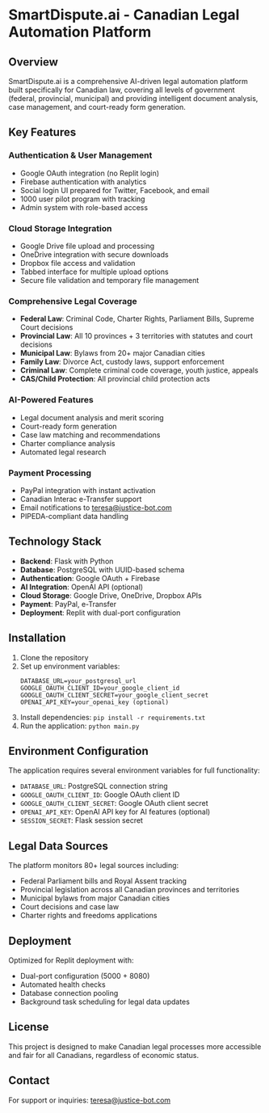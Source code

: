 # SmartDispute.ai - Canadian Legal Automation Platform

## Overview

SmartDispute.ai is a comprehensive AI-driven legal automation platform built specifically for Canadian law, covering all levels of government (federal, provincial, municipal) and providing intelligent document analysis, case management, and court-ready form generation.

## Key Features

### Authentication & User Management
- Google OAuth integration (no Replit login)
- Firebase authentication with analytics
- Social login UI prepared for Twitter, Facebook, and email
- 1000 user pilot program with tracking
- Admin system with role-based access

### Cloud Storage Integration
- Google Drive file upload and processing
- OneDrive integration with secure downloads
- Dropbox file access and validation
- Tabbed interface for multiple upload options
- Secure file validation and temporary file management

### Comprehensive Legal Coverage
- **Federal Law**: Criminal Code, Charter Rights, Parliament Bills, Supreme Court decisions
- **Provincial Law**: All 10 provinces + 3 territories with statutes and court decisions
- **Municipal Law**: Bylaws from 20+ major Canadian cities
- **Family Law**: Divorce Act, custody laws, support enforcement
- **Criminal Law**: Complete criminal code coverage, youth justice, appeals
- **CAS/Child Protection**: All provincial child protection acts

### AI-Powered Features
- Legal document analysis and merit scoring
- Court-ready form generation
- Case law matching and recommendations
- Charter compliance analysis
- Automated legal research

### Payment Processing
- PayPal integration with instant activation
- Canadian Interac e-Transfer support
- Email notifications to teresa@justice-bot.com
- PIPEDA-compliant data handling

## Technology Stack

- **Backend**: Flask with Python
- **Database**: PostgreSQL with UUID-based schema
- **Authentication**: Google OAuth + Firebase
- **AI Integration**: OpenAI API (optional)
- **Cloud Storage**: Google Drive, OneDrive, Dropbox APIs
- **Payment**: PayPal, e-Transfer
- **Deployment**: Replit with dual-port configuration

## Installation

1. Clone the repository
2. Set up environment variables:
   ```
   DATABASE_URL=your_postgresql_url
   GOOGLE_OAUTH_CLIENT_ID=your_google_client_id
   GOOGLE_OAUTH_CLIENT_SECRET=your_google_client_secret
   OPENAI_API_KEY=your_openai_key (optional)
   ```
3. Install dependencies: `pip install -r requirements.txt`
4. Run the application: `python main.py`

## Environment Configuration

The application requires several environment variables for full functionality:

- `DATABASE_URL`: PostgreSQL connection string
- `GOOGLE_OAUTH_CLIENT_ID`: Google OAuth client ID
- `GOOGLE_OAUTH_CLIENT_SECRET`: Google OAuth client secret
- `OPENAI_API_KEY`: OpenAI API key for AI features (optional)
- `SESSION_SECRET`: Flask session secret

## Legal Data Sources

The platform monitors 80+ legal sources including:
- Federal Parliament bills and Royal Assent tracking
- Provincial legislation across all Canadian provinces and territories
- Municipal bylaws from major Canadian cities
- Court decisions and case law
- Charter rights and freedoms applications

## Deployment

Optimized for Replit deployment with:
- Dual-port configuration (5000 + 8080)
- Automated health checks
- Database connection pooling
- Background task scheduling for legal data updates

## License

This project is designed to make Canadian legal processes more accessible and fair for all Canadians, regardless of economic status.

## Contact

For support or inquiries: teresa@justice-bot.com